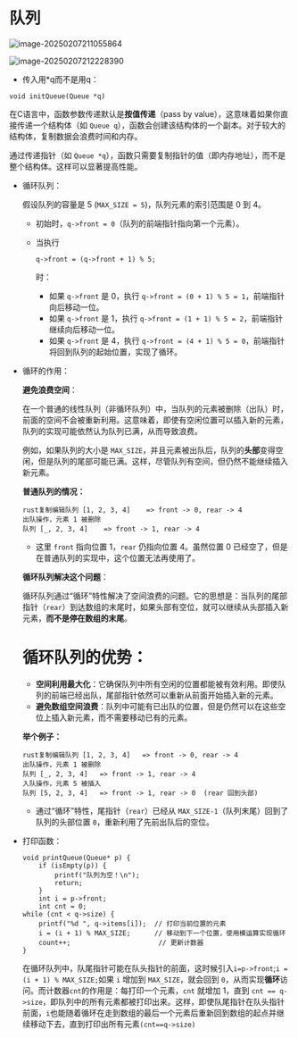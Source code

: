 # 队列

![image-20250207211055864](https://cdn.jsdelivr.net/gh/xixiluyaoyao/Code@master/202502072110049.png)

![image-20250207212228390](https://cdn.jsdelivr.net/gh/xixiluyaoyao/Code@master/202502072122673.png)

- 传入用*q而不是用q：

```
void initQueue(Queue *q)
```

在C语言中，函数参数传递默认是**按值传递**（pass by value），这意味着如果你直接传递一个结构体（如 `Queue q`），函数会创建该结构体的一个副本。对于较大的结构体，复制数据会浪费时间和内存。

通过传递指针（如 `Queue *q`），函数只需要复制指针的值（即内存地址），而不是整个结构体。这样可以显著提高性能。

- 循环队列：

  假设队列的容量是 5 (`MAX_SIZE = 5`)，队列元素的索引范围是 0 到 4。

  - 初始时，`q->front = 0`（队列的前端指针指向第一个元素）。

  - 当执行 

    ```
    q->front = (q->front + 1) % 5;
    ```

     时：

    - 如果 `q->front` 是 0，执行 `q->front = (0 + 1) % 5 = 1`，前端指针向后移动一位。
    - 如果 `q->front` 是 1，执行 `q->front = (1 + 1) % 5 = 2`，前端指针继续向后移动一位。
    - 如果 `q->front` 是 4，执行 `q->front = (4 + 1) % 5 = 0`，前端指针将回到队列的起始位置，实现了循环。

- 循环的作用：

   **避免浪费空间**：

  在一个普通的线性队列（非循环队列）中，当队列的元素被删除（出队）时，前面的空间不会被重新利用。这意味着，即使有空闲位置可以插入新的元素，队列的实现可能依然认为队列已满，从而导致浪费。

  例如，如果队列的大小是 `MAX_SIZE`，并且元素被出队后，队列的**头部**变得空闲，但是队列的尾部可能已满。这样，尽管队列有空间，但仍然不能继续插入新元素。


   **普通队列的情况：**

  ```
  rust复制编辑队列 [1, 2, 3, 4]    => front -> 0, rear -> 4
  出队操作，元素 1 被删除
  队列 [_, 2, 3, 4]    => front -> 1, rear -> 4
  ```

  - 这里 `front` 指向位置 1，`rear` 仍指向位置 4。虽然位置 0 已经空了，但是在普通队列的实现中，这个位置无法再使用了。

   **循环队列解决这个问题**：

  循环队列通过“循环”特性解决了空间浪费的问题。它的思想是：当队列的尾部指针（`rear`）到达数组的末尾时，如果头部有空位，就可以继续从头部插入新元素，**而不是停在数组的末尾**。

  # 循环队列的优势：

  - **空间利用最大化**：它确保队列中所有空闲的位置都能被有效利用。即使队列的前端已经出队，尾部指针依然可以重新从前面开始插入新的元素。
  - **避免数组空间浪费**：队列中可能有已出队的位置，但是仍然可以在这些空位上插入新元素，而不需要移动已有的元素。

  **举个例子：**

  ```
  rust复制编辑队列 [1, 2, 3, 4]   => front -> 0, rear -> 4
  出队操作，元素 1 被删除
  队列 [_, 2, 3, 4]   => front -> 1, rear -> 4
  入队操作，元素 5 被插入
  队列 [5, 2, 3, 4]   => front -> 1, rear -> 0  (rear 回到头部)
  ```

  - 通过“循环”特性，尾指针（`rear`）已经从 `MAX_SIZE-1`（队列末尾）回到了队列的头部位置 `0`，重新利用了先前出队后的空位。

- 打印函数：

  ```
  void printQueue(Queue* p) {
      if (isEmpty(p)) {
          printf("队列为空！\n");
          return;
      }
      int i = p->front;
      int cnt = 0;
  while (cnt < q->size) {
      printf("%d ", q->items[i]);  // 打印当前位置的元素
      i = (i + 1) % MAX_SIZE;      // 移动到下一个位置，使用模运算实现循环
      count++;                      // 更新计数器
  }
  ```

  在循环队列中，队尾指针可能在队头指针的前面，这时候引入`i=p->front`;`i = (i + 1) % MAX_SIZE;`如果 `i` 增加到 `MAX_SIZE`，就会回到 `0`，从而实现**循环**访问。而计数器`cnt`的作用是：每打印一个元素，`cnt` 就增加 1，直到 `cnt == q->size`，即队列中的所有元素都被打印出来。这样，即使队尾指针在队头指针前面，`i`也能随着循环在走到数组的最后一个元素后重新回到数组的起点并继续移动下去，直到打印出所有元素`(cnt==q->size)`

  

